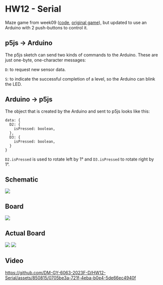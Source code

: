 # HW12 - Serial

Maze game from week09 ([code](https://github.com/DM-GY-6063-2023F-D/week09/tree/main/play-maze), [original game](https://dm-gy-6063-2023f-d.github.io/week09/play-maze/)), but updated to use an Arduino with 2 push-buttons to control it.

## p5js -> Arduino

The p5js sketch can send two kinds of commands to the Arduino. These are just one-byte, one-character messages:

```D```: to request new sensor data.

```S```: to indicate the successful completion of a level, so the Arduino can blink the LED.

## Arduino -> p5js

The object that is created by the Arduino and sent to p5js looks like this:

```
data: {
  D2: {
    isPressed: boolean,
  },
  D3: {
    isPressed: boolean,
  }
}
```

```D2.isPressed``` is used to rotate left by 1° and ```D3.isPressed``` to rotate right by 1°.

## Schematic

![](./imgs/HW12-Serial_sch.jpg)

## Board

![](./imgs/HW12-Serial_bb.jpg)

## Actual Board

![](./imgs/HW12-Serial_00.jpg)
![](./imgs/HW12-Serial_01.jpg)

## Video

https://github.com/DM-GY-6063-2023F-D/HW12-Serial/assets/850815/0705be3a-721f-4eba-b0e4-5de66ec4940f
